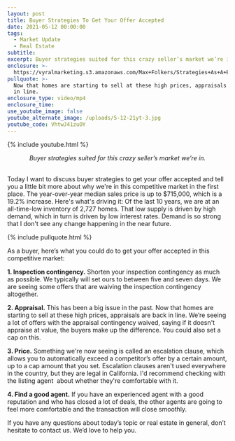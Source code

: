 ```yaml
---
layout: post
title: Buyer Strategies To Get Your Offer Accepted
date: 2021-05-12 00:00:00
tags:
  - Market Update
  - Real Estate
subtitle:
excerpt: Buyer strategies suited for this crazy seller’s market we’re in.
enclosure: >-
  https://vyralmarketing.s3.amazonaws.com/Max+Folkers/Strategies+As+A+Buyer+To+Get+Your+Offer+Accepted_Market+Update.mp4
pullquote: >-
  Now that homes are starting to sell at these high prices, appraisals are back
  in line.
enclosure_type: video/mp4
enclosure_time:
use_youtube_image: false
youtube_alternate_image: /uploads/5-12-21yt-3.jpg
youtube_code: VhtwJ41zuOY
---
```

{% include youtube.html %}

<center><em>Buyer strategies suited for this crazy seller&rsquo;s market we&rsquo;re in.</em></center>

<center>&nbsp;</center>

Today I want to discuss buyer strategies to get your offer accepted and tell you a little bit more about why we're in this competitive market in the first place. The year-over-year median sales price is up to $715,000, which is a 19.2% increase. Here's what's driving it: Of the last 10 years, we are at an all-time-low inventory of 2,727 homes. That low supply is driven by high demand, which in turn is driven by low interest rates. Demand is so strong that I don't see any change happening in the near future.

{% include pullquote.html %}

As a buyer, here’s what you could do to get your offer accepted in this competitive market:

**1\. Inspection contingency.** Shorten your inspection contingency as much as possible. We typically will set ours to between five and seven days. We are seeing some offers that are waiving the inspection contingency altogether.

**2\. Appraisal.** This has been a big issue in the past. Now that homes are starting to sell at these high prices, appraisals are back in line. We’re seeing a lot of offers with the appraisal contingency waived, saying if it doesn't appraise at value, the buyers make up the difference. You could also set a cap on this.

**3\. Price.** Something we're now seeing is called an escalation clause, which allows you to automatically exceed a competitor’s offer by a certain amount, up to a cap amount that you set. Escalation clauses aren't used everywhere in the country, but they are legal in California. I'd recommend checking with the listing agent&nbsp; about whether they're comfortable with it.

**4\. Find a good agent.** If you have an experienced agent with a good reputation and who has closed a lot of deals, the other agents are going to feel more comfortable and the transaction will close smoothly.&nbsp;

If you have any questions about today’s topic or real estate in general, don’t hesitate to contact us. We’d love to help you.
